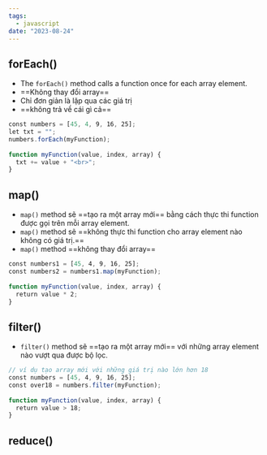 ```yaml
---
tags:
  - javascript
date: "2023-08-24"
---
```


## forEach()
- The `forEach()` method calls a function once for each array element.
- ==Không thay đổi array==
- Chỉ đơn giản là lặp qua các giá trị
- ==không trả về cái gì cả==

```js
const numbers = [45, 4, 9, 16, 25];  
let txt = "";  
numbers.forEach(myFunction);  
  
function myFunction(value, index, array) {  
  txt += value + "<br>";  
}
```

## map()

- `map()` method sẽ ==tạo ra một array mới== bằng cách thực thi function được gọi trên mỗi array element.
- `map()` method sẽ ==không thực thi function cho array element nào không có giá trị.==
- `map()` method ==không thay đổi array==
```js
const numbers1 = [45, 4, 9, 16, 25];  
const numbers2 = numbers1.map(myFunction);  
  
function myFunction(value, index, array) {  
  return value * 2;  
}
```

## filter() 
- `filter()` method sẽ ==tạo ra một array mới== với những array element nào vượt qua được bộ lọc.
```js
// ví dụ tạo array mới với những giá trị nào lớn hơn 18
const numbers = [45, 4, 9, 16, 25];  
const over18 = numbers.filter(myFunction);  
  
function myFunction(value, index, array) {  
  return value > 18;  
}
```

## reduce()
